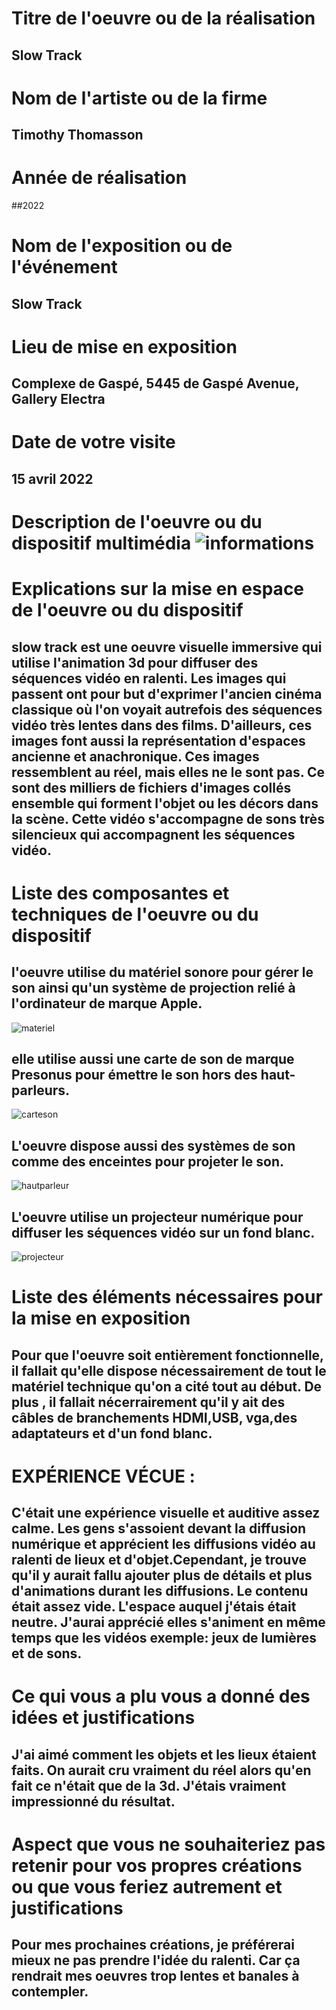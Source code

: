 # Titre de l'oeuvre ou de la réalisation
## Slow Track
# Nom de l'artiste ou de la firme
## Timothy Thomasson
# Année de réalisation
##2022
# Nom de l'exposition ou de l'événement
## Slow Track

# Lieu de mise en exposition

## Complexe de Gaspé, 5445 de Gaspé Avenue, Gallery Electra

# Date de votre visite

## 15 avril 2022

# Description de l'oeuvre ou du dispositif multimédia ![informations](photos/informations.jpg)

 # Explications sur la mise en espace de l'oeuvre ou du dispositif
 
 ## slow track est  une oeuvre visuelle immersive qui utilise l'animation 3d pour diffuser des séquences vidéo en ralenti. Les images qui passent ont pour but d'exprimer l'ancien cinéma classique où l'on voyait autrefois des séquences vidéo très lentes dans des films. D'ailleurs, ces images font aussi la représentation d'espaces ancienne et anachronique. Ces images ressemblent au réel, mais elles ne le sont pas. Ce sont des milliers de fichiers d'images collés ensemble qui forment l'objet ou les décors dans la scène. Cette vidéo s'accompagne de sons très silencieux qui accompagnent les séquences vidéo.

# Liste des composantes et techniques de l'oeuvre ou du dispositif 

## l'oeuvre utilise du matériel sonore pour gérer le son ainsi qu'un système de projection relié à l'ordinateur de marque Apple.
![materiel](photos/materiel.jpg)

## elle utilise aussi une carte de son de marque Presonus pour émettre le son hors des haut-parleurs.
![carteson](photos/carteson.jpg)

## L'oeuvre dispose aussi des systèmes de son comme des enceintes pour projeter le son.
![hautparleur](photos/hautparleur.jpg)

## L'oeuvre utilise un projecteur numérique pour diffuser les séquences vidéo sur un fond blanc.
![projecteur](photos/projecteur.jpg)

 # Liste des éléments nécessaires pour la mise en exposition 
 
 ## Pour que l'oeuvre soit entièrement fonctionnelle, il fallait qu'elle dispose nécessairement de tout le matériel technique qu'on a cité tout au  début. De plus , il fallait nécerrairement qu'il y ait des câbles de branchements HDMI,USB, vga,des adaptateurs et d'un fond blanc.
 
# EXPÉRIENCE VÉCUE :

 ## C'était une expérience visuelle et auditive assez calme. Les gens s'assoient devant la diffusion numérique et apprécient les diffusions vidéo au ralenti de lieux et d'objet.Cependant, je trouve qu'il y aurait fallu ajouter plus de détails et plus d'animations durant les diffusions. Le contenu était assez vide. L'espace auquel j'étais était neutre. J'aurai apprécié elles s'animent en même temps que les vidéos exemple: jeux de lumières et de sons.
 
# Ce qui vous a plu vous a donné des idées et justifications

## J'ai aimé comment les objets et les lieux étaient faits. On aurait cru vraiment du réel alors qu'en fait ce n'était que de la 3d. J'étais vraiment impressionné du résultat.

# Aspect que vous ne souhaiteriez pas retenir pour vos propres créations ou que vous feriez autrement et justifications

## Pour mes prochaines créations, je préférerai mieux ne pas prendre l'idée du ralenti. Car ça rendrait mes oeuvres trop lentes et banales à contempler.

